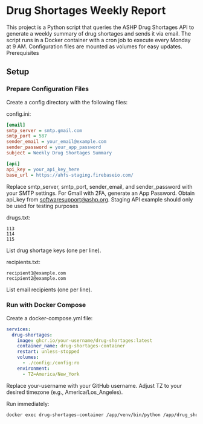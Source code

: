 # Drug Shortages Weekly Report

This project is a Python script that queries the ASHP Drug Shortages API to generate a weekly summary of drug shortages and sends it via email. The script runs in a Docker container with a cron job to execute every Monday at 9 AM. Configuration files are mounted as volumes for easy updates.
Prerequisites

## Setup

### Prepare Configuration Files
Create a config directory with the following files:

config.ini:

```ini
[email]
smtp_server = smtp.gmail.com
smtp_port = 587
sender_email = your_email@example.com
sender_password = your_app_password
subject = Weekly Drug Shortages Summary

[api]
api_key = your_api_key_here
base_url = https://ahfs-staging.firebaseio.com/
```

Replace smtp_server, smtp_port, sender_email, and sender_password with your SMTP settings. For Gmail with 2FA, generate an App Password.
Obtain api_key from softwaresupport@ashp.org. Staging API example should only be used for testing purposes

drugs.txt:
```
113
114
115
```

List drug shortage keys (one per line).

recipients.txt:
```
recipient1@example.com
recipient2@example.com
```

List email recipients (one per line).


### Run with Docker Compose
Create a docker-compose.yml file:

```yaml
services:
  drug-shortages:
    image: ghcr.io/your-username/drug-shortages:latest
    container_name: drug-shortages-container
    restart: unless-stopped
    volumes:
      - ./config:/config:ro
    environment:
      - TZ=America/New_York
```

Replace your-username with your GitHub username.
Adjust TZ to your desired timezone (e.g., America/Los_Angeles).

Run immediately:

```bash
docker exec drug-shortages-container /app/venv/bin/python /app/drug_shortages.py --config /config/config.ini --drugs /config/drugs.txt --recipients /config/recipients.txt
```
